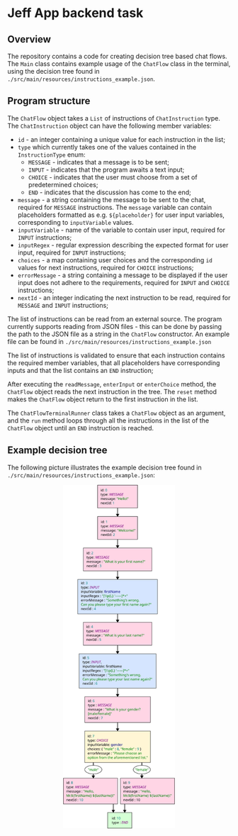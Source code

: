 # Jeff App backend task

## Overview

The repository contains a code for creating decision tree based chat flows. The ```Main``` class contains example usage of the ```ChatFlow``` class in the terminal, using the decision tree found in ```./src/main/resources/instructions_example.json```.

## Program structure

The ```ChatFlow``` object takes a ```List``` of instructions of ```ChatInstruction``` type.
The ```ChatInstruction``` object can have the following member variables:
- ```id``` - an integer containing a unique value for each instruction in the list;
- ```type``` which currently takes one of the values contained in the ```InstructionType``` enum:
  - ```MESSAGE``` - indicates that a message is to be sent;
  - ```INPUT``` - indicates that the program awaits a text input;
  - ```CHOICE``` - indicates that the user must choose from a set of predetermined choices;
  - ```END``` - indicates that the discussion has come to the end;
- ```message``` - a string containing the message to be sent to the chat, required for ```MESSAGE``` instructions. The ```message``` variable can contain placeholders formatted as e.g. ```${placeholder}``` for user input variables, corresponding to ```inputVariable``` values.
-  ```inputVariable``` - name of the variable to contain user input, required for ```INPUT``` instructions;
- ```inputRegex``` - regular expression describing the expected format for user input, required for ```INPUT``` instructions;
- ```choices``` - a map containing user choices and the corresponding ```id``` values for next instructions, required for ```CHOICE``` instructions;
- ```errorMessage``` - a string containing a message to be displayed if the user input does not adhere to the requirements, required for ```INPUT``` and ```CHOICE``` instructions;
- ```nextId``` - an integer indicating the next instruction to be read, required for ```MESSAGE``` and ```INPUT``` instructions;

The list of instructions can be read from an external source. The program currently supports reading from JSON files - this can be done by passing the path to the JSON file as a string
in the ```ChatFlow``` constructor. An example file can be found in ```./src/main/resources/instructions_example.json```

The list of instructions is validated to ensure that each instruction contains the required member variables, that all placeholders have corresponding inputs and that the list contains an ```END``` instruction;

After executing the ```readMessage```, ```enterInput``` or ```enterChoice``` method, the ```ChatFlow``` object reads the next instruction in the tree. The ```reset``` method makes the ```ChatFlow``` object return to the first instruction in the list.

The ```ChatFlowTerminalRunner``` class takes a ```ChatFlow``` object as an argument, and the ```run``` method loops through all the instructions in the list of the ```ChatFlow``` object until an ```END``` instruction is reached.

## Example decision tree

The following picture illustrates the example decision tree found in ```./src/main/resources/instructions_example.json```:
<p align="center">
<img src="https://github.com/dzinulis/chat-flow/blob/master/instructions_example.png" width=50% height=50%>
</p>
